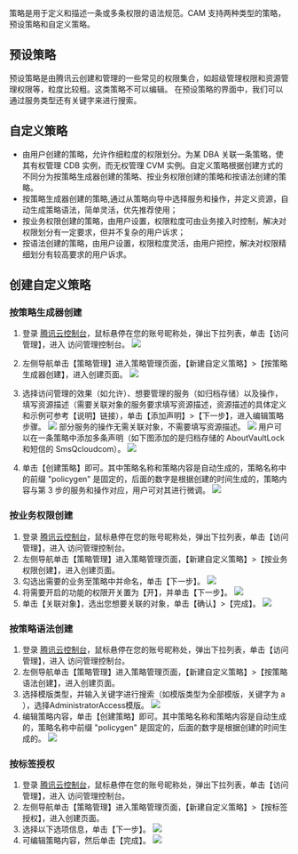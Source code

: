 策略是用于定义和描述一条或多条权限的语法规范。CAM 支持两种类型的策略，预设策略和自定义策略。
	
## 预设策略
预设策略是由腾讯云创建和管理的一些常见的权限集合，如超级管理权限和资源管理权限等，粒度比较粗。这类策略不可以编辑。
在预设策略的界面中，我们可以通过服务类型还有关键字来进行搜索。
		
## 自定义策略
- 由用户创建的策略，允许作细粒度的权限划分。为某 DBA 关联一条策略，使其有权管理 CDB 实例，而无权管理 CVM 实例。自定义策略根据创建方式的不同分为按策略生成器创建的策略、按业务权限创建的策略和按语法创建的策略。
- 按策略生成器创建的策略,通过从策略向导中选择服务和操作，并定义资源，自动生成策略语法，简单灵活，优先推荐使用；
- 按业务权限创建的策略，由用户设置，权限粒度可由业务接入时控制，解决对权限划分有一定要求，但并不复杂的用户诉求；
- 按语法创建的策略，由用户设置，权限粒度灵活，由用户把控，解决对权限精细划分有较高要求的用户诉求。

## 创建自定义策略
### 按策略生成器创建

1. 登录 [腾讯云控制台](https://console.cloud.tencent.com/)，鼠标悬停在您的账号昵称处，弹出下拉列表，单击【访问管理】，进入 访问管理控制台。
![](https://main.qcloudimg.com/raw/94fc7059e8ed9b42cb2f44f7392adfbe.png)

2. 左侧导航单击【策略管理】进入策略管理页面，【新建自定义策略】>【按策略生成器创建】，进入创建页面。
![](https://main.qcloudimg.com/raw/71a8dd14b9dbe494ddfbff961533e063.png)

3. 选择访问管理的效果（如允许）、想要管理的服务（如归档存储）以及操作，填写资源描述（需要关联对象的服务要求填写资源描述，资源描述的具体定义和示例可参考【说明】链接），单击【添加声明】>【下一步】，进入编辑策略步骤。
![](https://main.qcloudimg.com/raw/46d7e21d92eb12850081e349c2725379.png)
	部分服务的操作无需关联对象，不需要填写资源描述。
![](https://main.qcloudimg.com/raw/7490e65ae32c98045086db73728aa34c.png)
	用户可以在一条策略中添加多条声明（如下图添加的是归档存储的 AboutVaultLock 和短信的 SmsQcloudcom）。
![](https://main.qcloudimg.com/raw/7180f37eaa9cf887a3b79fa3bad863a8.png)
4. 单击【创建策略】即可。其中策略名称和策略内容是自动生成的，策略名称中的前缀 "policygen" 是固定的，后面的数字是根据创建的时间生成的，策略内容与第 3 步的服务和操作对应，用户可对其进行微调。
![](https://main.qcloudimg.com/raw/b82fda0cd12374f7bdb1dbb6171da8ed.png)


### 按业务权限创建
1. 登录 [腾讯云控制台](https://console.cloud.tencent.com/)，鼠标悬停在您的账号昵称处，弹出下拉列表，单击【访问管理】，进入 访问管理控制台。
2. 左侧导航单击【策略管理】进入策略管理页面，【新建自定义策略】>【按业务权限创建】，进入创建页面。
3. 勾选出需要的业务至策略中并命名，单击【下一步】。
![](https://main.qcloudimg.com/raw/860ce8e5c2f6266b086a5842cbc8a2d5.png)
4. 将需要开启的功能的权限开关置为【开】，并单击【下一步】。
![](https://main.qcloudimg.com/raw/38893d7ca58ff83ae35aabdc65789f11.png)
5. 单击【关联对象】，选出您想要关联的对象，单击【确认】>【完成】。
![](https://main.qcloudimg.com/raw/647320c83412d8a6283eb538738c1d28.png)

### 按策略语法创建
1. 登录 [腾讯云控制台](https://console.cloud.tencent.com/)，鼠标悬停在您的账号昵称处，弹出下拉列表，单击【访问管理】，进入 访问管理控制台。
2. 左侧导航单击【策略管理】进入策略管理页面，【新建自定义策略】>【按策略语法创建】，进入创建页面。
3. 选择模版类型，并输入关键字进行搜索（如模版类型为全部模版，关键字为 a ），选择AdministratorAccess模版。
![](https://main.qcloudimg.com/raw/8041bd61b0cfd9441257e1227fc1aff0.png)
4. 编辑策略内容，单击【创建策略】即可。其中策略名称和策略内容是自动生成的，策略名称中前缀 "policygen" 是固定的，后面的数字是根据创建的时间生成的。
![](https://main.qcloudimg.com/raw/cc746d3223792b5cf7f5aa2946e99b4e.png)

### 按标签授权
1. 登录 [腾讯云控制台](https://console.cloud.tencent.com/)，鼠标悬停在您的账号昵称处，弹出下拉列表，单击【访问管理】，进入 访问管理控制台。
2. 左侧导航单击【策略管理】进入策略管理页面，【新建自定义策略】>【按标签授权】，进入创建页面。
3. 选择以下选项信息，单击【下一步】。
![](https://main.qcloudimg.com/raw/ef361d9c809478f0ac81e38dac9bbf9f.png)
4. 可编辑策略内容，然后单击【完成】。
![](https://main.qcloudimg.com/raw/a7107e69be71a5c6e15642583b631a35.png)
